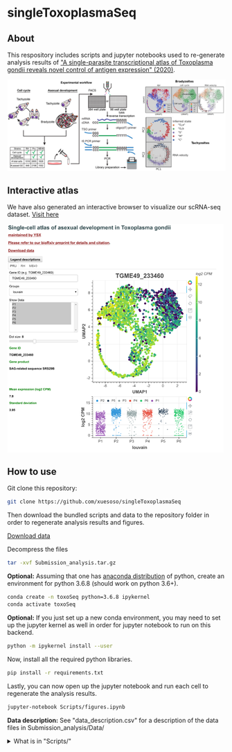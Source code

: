 # singleToxoplasmaSeq

About
---------------------
This respository includes scripts and jupyter notebooks used to re-generate analysis results of ["A single-parasite transcriptional atlas of Toxoplasma gondii reveals novel control of antigen expression" (2020)](https://www.biorxiv.org/content/10.1101/656165v1?rss=1).

<img src="./images/fig1.png" title="scToxoSeq" width="800"/>

Interactive atlas
-----------------
We have also generated an interactive browser to visualize our scRNA-seq dataset. [Visit here](http://st-atlas.org)

<img src="./images/st_atlas_example.png" title="Screenshot" width="500"/>

How to use
----------
Git clone this repository:
```bash
git clone https://github.com/xuesoso/singleToxoplasmaSeq
```

Then download the bundled scripts and data to the repository folder in order to regenerate analysis results and figures.
<p>
<a href="https://drive.google.com/uc?export=download&id=19gt5RGxCtVs5DMPArr2HuY4SO-6PN13e" download>Download data</a>
</p>

Decompress the files
```bash
tar -xvf Submission_analysis.tar.gz
```


**Optional:**
Assuming that one has [anaconda distribution](https://www.anaconda.com/distribution/) of python, create an environment for python 3.6.8 (should work on python 3.6+).
```bash
conda create -n toxoSeq python=3.6.8 ipykernel
conda activate toxoSeq
```

**Optional:**
If you just set up a new conda environment, you may need to set up the jupyter kernel as well in order for jupyter notebook to run on this backend.
```bash
python -m ipykernel install --user
```

Now, install all the required python libraries.
```bash
pip install -r requirements.txt
```

Lastly, you can now open up the jupyter notebook and run each cell to regenerate the analysis results.
```bash
jupyter-notebook Scripts/figures.ipynb
```

**Data description:** See "data_description.csv" for a description of the data files in Submission_analysis/Data/


<details><summary> What is in "Scripts/" </summary>
<p>

```
--Scripts ----> figures.ipynb : Jupyter notebook to regenerate figures and analysis results.
    |
    |-------> _loadlib ---> utils/ : A list of utility plotting and analysis functions required. Imported library call name is "sat"
    |           |
    |           |-------> rh07.py : Library and variable definitions for RH (rh07; 384-well) dataset analysis.
    |           |
    |           |-------> me49_011.py : Library and variable definitions for ME49 (me49_011) dataset analysis.
    |           |
    |           |-------> pru0506.py : Library and variable definitions for Pru (pru0506) dataset analysis.
    |           |
    |------> _preprocess -> rh07.py : Preprocessing parameter and plots for RH (rh07; 384-well) dataset analysis.
    |           |
    |           |-------> rh019.py : Preprocessing parameter and plots for RH (rh019; 96-well) dataset analysis.
    |           |
    |           |-------> me49_011.py : Preprocessing parameter and plots for ME49 (me49_011) dataset analysis.
    |           |
    |           |-------> pru0506.py : Preprocessing parameter and plots for Pru (pru0506) dataset analysis.
    |           |
    |           |-------> readme.txt : A textfile with descriptions for each of the dataset.
    |
    |------> analysis_scripts -> cluster_dependence.py : Script to analyze and identify genes with poor co-variation to the underlying embedding.
                    |
                    |----------> align_pru_me49.py : Script to integrate and align ME49 (me49_011) and Pru (pru0506) datasets using Scanorama (Hie, B., Bryson, B. & Berger, B. Nat Biotechnol (2019))
                    |
                    |----------> Bradley_GRAs.csv : A comma-separated list of identified GRA genes.
```


</p>
</details>

